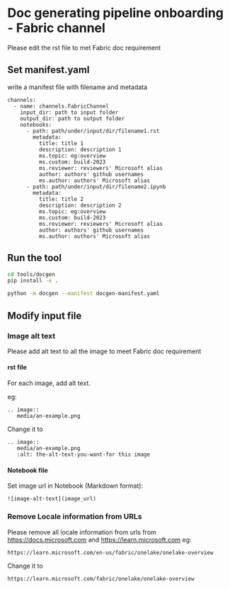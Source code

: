 # Doc generating pipeline onboarding - Fabric channel

Please edit the rst file to met Fabric doc requirement

## Set manifest.yaml

write a manifest file with filename and metadata
```
channels:
  - name: channels.FabricChannel
    input_dir: path to input folder
    output_dir: path to output folder
    notebooks:
      - path: path/under/input/dir/filename1.rst
        metadata:
          title: title 1
          description: description 1
          ms.topic: eg:overview
          ms.custom: build-2023
          ms.reviewer: reviewers' Microsoft alias
          author: authors' github usernames
          ms.author: authors' Microsoft alias
      - path: path/under/input/dir/filename2.ipynb
        metadata:
          title: title 2
          description: description 2
          ms.topic: eg:overview
          ms.custom: build-2023
          ms.reviewer: reviewers' Microsoft alias
          author: authors' github usernames
          ms.author: authors' Microsoft alias
```

## Run the tool

```bash
cd tools/docgen
pip install -e .

python -m docgen --manifest docgen-manifest.yaml
```

## Modify input file

### Image alt text

Please add alt text to all the image to meet Fabric doc requirement
#### rst file
For each image, add alt text.

eg:

```
.. image::
   media/an-example.png
```

Change it to
```
.. image::
   media/an-example.png
   :alt: the-alt-text-you-want-for this image
```

#### Notebook file
Set image url in Notebook (Markdown format):
```
![image-alt-text](image_url)
```

### Remove Locale information from URLs
Please remove all locale information from urls from https://docs.microsoft.com and https://learn.microsoft.com
eg:

```
https://learn.microsoft.com/en-us/fabric/onelake/onelake-overview
```
Change it to
```
https://learn.microsoft.com/fabric/onelake/onelake-overview
```